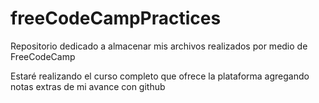 # freeCodeCampPractices
Repositorio dedicado a almacenar mis archivos realizados por medio de FreeCodeCamp

Estaré realizando el curso completo que ofrece la plataforma agregando notas extras de mi avance con github

